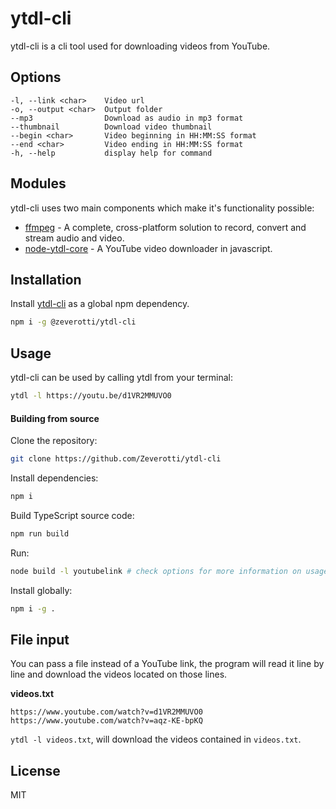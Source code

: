 # ytdl-cli

ytdl-cli is a cli tool used for downloading videos from YouTube.

## Options

```
-l, --link <char>    Video url
-o, --output <char>  Output folder
--mp3                Download as audio in mp3 format
--thumbnail          Download video thumbnail
--begin <char>       Video beginning in HH:MM:SS format
--end <char>         Video ending in HH:MM:SS format
-h, --help           display help for command
```

## Modules

ytdl-cli uses two main components which make it's functionality possible:

- [ffmpeg] - A complete, cross-platform solution to record, convert and stream audio and video.
- [node-ytdl-core] - A YouTube video downloader in javascript.

## Installation

Install [ytdl-cli](https://www.npmjs.com/package/@zeverotti/ytdl-cli) as a global npm dependency.

```sh
npm i -g @zeverotti/ytdl-cli
```

## Usage

ytdl-cli can be used by calling ytdl from your terminal:

```sh
ytdl -l https://youtu.be/d1VR2MMUVO0
```

#### Building from source

Clone the repository:

```sh
git clone https://github.com/Zeverotti/ytdl-cli
```

Install dependencies:

```sh
npm i
```

Build TypeScript source code:

```sh
npm run build
```

Run:

```sh
node build -l youtubelink # check options for more information on usage
```

Install globally:

```sh
npm i -g .
```

## File input

You can pass a file instead of a YouTube link, the program will read it line by line and download the videos located on those lines.

**videos.txt**

```
https://www.youtube.com/watch?v=d1VR2MMUVO0
https://www.youtube.com/watch?v=aqz-KE-bpKQ
```

`ytdl -l videos.txt`, will download the videos contained in `videos.txt`.

## License

MIT

[//]: #
[ffmpeg]: https://ffmpeg.org/
[node-ytdl-core]: https://github.com/fent/node-ytdl-core
